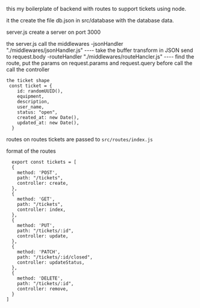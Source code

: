 this my boilerplate of backend with routes to support tickets using node.

it the create the file db.json in src/database with the database data.

server.js create a server on port 3000

the server.js call the middlewares
-jsonHandler "./middlewares/jsonHandler.js" ---- take the buffer transform in JSON send to request.body
-routeHandler "./middlewares/routeHancler.js" ---- find the route, put the params on request.params and request.query before call the call the controller

```
the ticket shape
 const ticket = {
    id: randomUUID(),
    equipment,
    description,
    user_name,
    status: "open",
    created_at: new Date(),
    updated_at: new Date(), 
  }
````
  routes on routes tickets are passed to `src/routes/index.js`

  format of the routes

```
  export const tickets = [
  {
    method: 'POST',
    path: "/tickets",
    controller: create,
  },
  {
    method: 'GET',
    path: "/tickets",
    controller: index,
  },
  {
    method: 'PUT',
    path: "/tickets/:id",
    controller: update,
  },
  {
    method: 'PATCH',
    path: "/tickets/:id/closed",
    controller: updateStatus,
  },
  {
    method: 'DELETE',
    path: "/tickets/:id",
    controller: remove,
  }
]
```